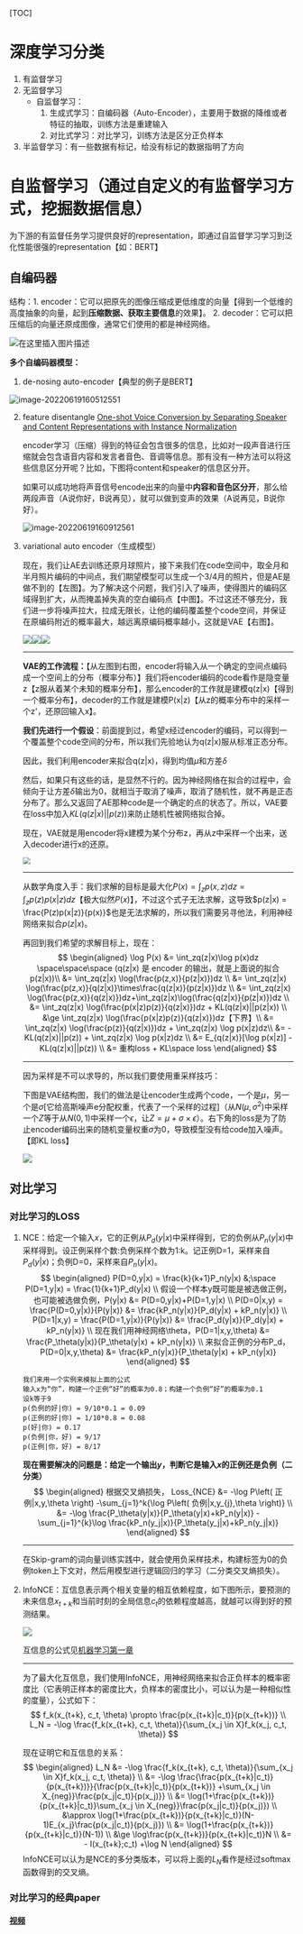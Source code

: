 [TOC]

# 深度学习分类

1. 有监督学习
2. 无监督学习
   - 自监督学习：
     1. 生成式学习：自编码器（Auto-Encoder），主要用于数据的降维或者特征的抽取，训练方法是重建输入
     1. 对比式学习：对比学习，训练方法是区分正负样本
3. 半监督学习：有一些数据有标记，给没有标记的数据指明了方向



# 自监督学习（通过自定义的有监督学习方式，挖掘数据信息）

为下游的有监督任务学习提供良好的representation，即通过自监督学习学习到泛化性能很强的representation【如：BERT】

## 自编码器

结构：1. encoder：它可以把原先的图像压缩成更低维度的向量【得到一个低维的高度抽象的向量，起到**压缩数据、获取主要信息**的效果】。 2. decoder：它可以把压缩后的向量还原成图像，通常它们使用的都是神经网络。

![在这里插入图片描述](01-autoencoder1.png)

**多个自编码器模型：**

1. de-nosing auto-encoder【典型的例子是BERT】

![image-20220619160512551](01-autoencoder2.png)

2. feature disentangle [One-shot Voice Conversion by Separating Speaker and Content Representations with Instance Normalization](https://arxiv.org/abs/1904.05742)

   encoder学习（压缩）得到的特征会包含很多的信息，比如对一段声音进行压缩就会包含语音内容和发言者音色、音调等信息。那有没有一种方法可以将这些信息区分开呢？比如，下图将content和speaker的信息区分开。

   如果可以成功地将声音信号encode出来的向量中**内容和音色区分开**，那么给两段声音（A说你好，B说再见），就可以做到变声的效果（A说再见，B说你好）。

   ![image-20220619160912561](01-autoencoder3.png)

3. variational auto encoder（生成模型）

   现在，我们让AE去训练还原月球照片，接下来我们在code空间中，取全月和半月照片编码的中间点，我们期望模型可以生成一个3/4月的照片，但是AE是做不到的【左图】。为了解决这个问题，我们引入了噪声，使得图片的编码区域得到扩大，从而掩盖掉失真的空白编码点【中图】。不过这还不够充分，我们进一步将噪声拉大，拉成无限长，让他的编码覆盖整个code空间，并保证在原编码附近的概率最大，越远离原编码概率越小，这就是VAE【右图】。

   ![](01-vae2.jpg)![](01-vae3.jpg)![](01-vae4.jpg)

   ------

   **VAE的工作流程：**【从左图到右图，encoder将输入从一个确定的空间点编码成一个空间上的分布（概率分布）】我们将encoder编码的code看作是隐变量z【z服从着某个未知的概率分布】，那么encoder的工作就是建模q(z|x)【得到一个概率分布】，decoder的工作就是建模P(x|z)【从z的概率分布中的采样一个z'，还原回输入x】。

   **我们先进行一个假设**：前面提到过，希望x经过encoder的编码，可以得到一个覆盖整个code空间的分布，所以我们先验地认为q(z|x)服从标准正态分布。

   因此，我们利用encoder来拟合q(z|x)，得到均值$\mu$和方差$\delta$
   
   然后，如果只有这些的话，是显然不行的。因为神经网络在拟合的过程中，会倾向于让方差$\delta$输出为0，就相当于取消了噪声，取消了随机性，就不再是正态分布了。那么又返回了AE那种code是一个确定的点的状态了。所以，VAE要在loss中加入$KL(q(z|x)||p(z))$来防止随机性被网络拟合掉。
   
   现在，VAE就是用encoder将x建模为某个分布z，再从z中采样一个出来，送入decoder进行x的还原。
   
   <img src="01-vae5.jpg" style="zoom:80%;" />
   
   ------
   
   从数学角度入手：我们求解的目标是最大化$P(x) = \int_zp(x,z)dz = \int_zp(z)p(x|z)dz$【极大似然$P(x)$】，不过这个式子无法求解，这导致$p(z|x) = \frac{P(z)p(x|z)}{p(x)}$也是无法求解的，所以我们需要另寻他法，利用神经网络来拟合$p(z|x)$。
   
   再回到我们希望的求解目标上，现在：
   $$
   \begin{aligned}
   \log P(x) &= \int_zq(z|x)\log p(x)dz  \space\space\space (q(z|x) 是 encoder 的输出，就是上面说的拟合p(z|x))\\
   &= \int_zq(z|x) \log(\frac{p(z,x)}{p(z|x)})dz \\
   &= \int_zq(z|x) \log(\frac{p(z,x)}{q(z|x)}\times\frac{q(z|x)}{p(z|x)})dz \\
   &= \int_zq(z|x) \log(\frac{p(z,x)}{q(z|x)})dz+\int_zq(z|x)\log(\frac{q(z|x)}{p(z|x)})dz \\
   &= \int_zq(z|x) \log(\frac{p(x|z)p(z)}{q(z|x)})dz + KL(q(z|x)||p(z|x)) \\
   &\ge \int_zq(z|x) \log(\frac{p(x|z)p(z)}{q(z|x)})dz【下界】\\
   &= \int_zq(z|x) \log(\frac{p(z)}{q(z|x)})dz + \int_zq(z|x) \log p(x|z)dz\\
   &= -KL(q(z|x)||p(z)) + \int_zq(z|x) \log p(x|z)dz \\
   &= E_{q(z|x)}[\log p(x|z)] - KL(q(z|x)||p(z)) \\
   &= 重构loss + KL\space loss
   \end{aligned}
   $$
   
   ------
   
   因为采样是不可以求导的，所以我们要使用重采样技巧：
   
   下图是VAE结构图，我们的做法是让encoder生成两个code，一个是$\mu$，另一个是$\sigma$[它给高斯噪声e分配权重，代表了一个采样的过程]（从$N(\mu,\sigma^2)$中采样一个$Z$等于从$N(0,1)$中采样一个$\epsilon$，让$Z=\mu+\sigma \times \epsilon$）。右下角的loss是为了防止encoder编码出来的随机变量权重$\sigma$为0，导致模型没有给code加入噪声。【即KL loss】
   
   ![](01-vae.png)
   



## 对比学习

### 对比学习的LOSS

1. NCE：给定一个输入$x$，它的正例从$P_d(y|x)$中采样得到，它的负例从$P_n(y|x)$中采样得到。设正例采样个数:负例采样个数为1:k。记正例D=1，采样来自$P_d(y|x)$；负例D=0，采样来自$P_n(y|x)$。
   $$
   \begin{aligned}
   P(D=0,y|x) = \frac{k}{k+1}P_n(y|x) &;\space
   P(D=1,y|x) = \frac{1}{k+1}P_d(y|x) \\
   假设一个样本y既可能是被选做正例，也可能被选做负例，P(y|x) &= P(D=0,y|x)+P(D=1,y|x) \\
   P(D=0|x,y) = \frac{P(D=0,y|x)}{P(y|x)} &= \frac{kP_n(y|x)}{P_d(y|x) + kP_n(y|x)} \\
   P(D=1|x,y) = \frac{P(D=1,y|x)}{P(y|x)} &= \frac{P_d(y|x)}{P_d(y|x) + kP_n(y|x)} \\
   现在我们用神经网络\theta，P(D=1|x,y,\theta) &= \frac{P_\theta(y|x)}{P_\theta(y|x) + kP_n(y|x)} \\
   来拟合正例的分布P_d，P(D=0|x,y,\theta) &= \frac{kP_n(y|x)}{P_\theta(y|x) + kP_n(y|x)}
   \end{aligned}
   $$
   ```
   我们来用一个实例来模拟上面的公式
   输入x为“你”，构建一个正例“好”的概率为0.8；构建一个负例“好”的概率为0.1
   设k等于9
   p(负例的好|你) = 9/10*0.1 = 0.09
   p(正例的好|你) = 1/10*0.8 = 0.08
   p(好|你) = 0.17
   p(负例|你，好) = 9/17
   p(正例|你，好) = 8/17
   ```
   
   **现在需要解决的问题是：给定一个输出$y$，判断它是输入$x$的正例还是负例（二分类）**  
   $$
   \begin{aligned}
   根据交叉熵损失，
   Loss_{NCE} &= -\log P\left( 正例|x,y,\theta \right) -\sum_{j=1}^k{\log P\left( 负例|x,y_{j},\theta \right)} \\
   &= -\log \frac{P_\theta(y|x)}{P_\theta(y|x)+kP_n(y|x)} - \sum_{j=1}^{k}\log \frac{kP_n(y_j|x)}{P_\theta(y_j|x)+kP_n(y_j|x)}
   \end{aligned}
   $$
   
   ------
   
   在Skip-gram的词向量训练实践中，就会使用负采样技术，构建标签为0的负例token上下文对，然后用模型进行逻辑回归的学习（二分类交叉熵损失）。
   
   
   
2. InfoNCE：互信息表示两个相关变量的相互依赖程度，如下图所示，要预测的未来信息$x_{t+k}$和当前时刻的全局信息$c_t$的依赖程度越高，就越可以得到好的预测结果。

    ![](cpc.png)
    
    互信息的公式见[机器学习第一章](../机器学习/01-machine_learning.md#互信息)
    
    ------
    
    为了最大化互信息，我们使用InfoNCE，用神经网络来拟合正负样本的概率密度比（它表明正样本的密度比大，负样本的密度比小，可以认为是一种相似性的度量），公式如下：
    $$
    f_k(x_{t+k}, c_t, \theta) \propto \frac{p(x_{t+k}|c_t)}{p(x_{t+k})} \\
    L_N = -\log \frac{f_k(x_{t+k}, c_t, \theta)}{\sum_{x_j \in X}f_k(x_j, c_t, \theta)}
    $$
    
    现在证明它和互信息的关系：
    $$
    \begin{aligned}
    L_N &= -\log \frac{f_k(x_{t+k}, c_t, \theta)}{\sum_{x_j \in X}f_k(x_j, c_t, \theta)} \\
    &= -\log \frac{\frac{p(x_{t+k}|c_t)}{p(x_{t+k})}}{\frac{p(x_{t+k}|c_t)}{p(x_{t+k})} +\sum_{x_j \in X_{neg}}\frac{p(x_j|c_t)}{p(x_j)}} \\
    &= \log(1+\frac{p(x_{t+k})}{p(x_{t+k}|c_t)}\sum_{x_j \in X_{neg}}\frac{p(x_j|c_t)}{p(x_j)}) \\
    &\approx \log(1+\frac{p(x_{t+k})}{p(x_{t+k}|c_t)}(N-1)E_{x_j}\frac{p(x_j|c_t)}{p(x_j)}) \\
    &= \log(1+\frac{p(x_{t+k})}{p(x_{t+k}|c_t)}(N-1)) \\
    &\ge \log\frac{p(x_{t+k})}{p(x_{t+k}|c_t)}N \\
    &= - I(x_{t+k};c_t) +\log N
    \end{aligned}
    $$
    InfoNCE可以认为是NCE的多分类版本，可以将上面的$L_N$看作是经过softmax函数得到的交叉熵。

### 对比学习的经典paper

#### [视频](https://www.bilibili.com/video/BV1C3411s7t9/?spm_id_from=333.788&vd_source=0cb506ddc76d40ec3b32014ba5fe9ccb)

